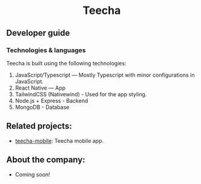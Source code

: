 <h1 align="center">Teecha</h1>

## Developer guide

### Technologies & languages

Teecha is built using the following technologies:

1. JavaScript/Typescript — Mostly Typescript with minor configurations in JavaScript.
2. React Native — App
3. TailwindCSS (Nativewind) - Used for the app styling.
3. Node.js + Express - Backend
4. MongoDB - Database

## Related projects:

- [teecha-mobile](https://github.com/vinyldayzlab/teecha-mobile): Teecha mobile app.

## About the company:

- Coming soon!
